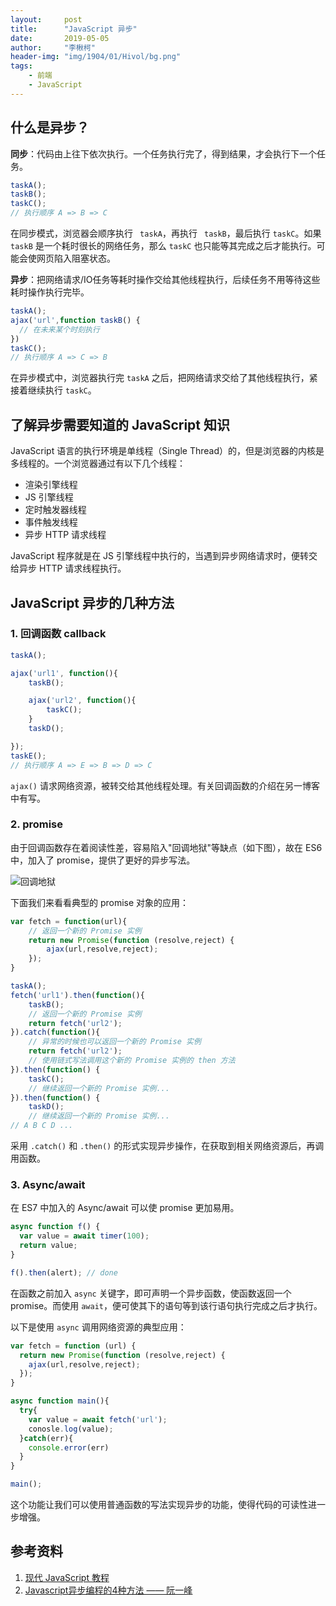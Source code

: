 ```yaml
---
layout:     post
title:      "JavaScript 异步"
date:       2019-05-05
author:     "李楸柯"
header-img: "img/1904/01/Hivol/bg.png"
tags:
    - 前端
    - JavaScript
---
```


## 什么是异步？

**同步**：代码由上往下依次执行。一个任务执行完了，得到结果，才会执行下一个任务。

```javascript
taskA();
taskB();
taskC();
// 执行顺序 A => B => C
```

在同步模式，浏览器会顺序执行 ` taskA`，再执行 ` taskB`，最后执行 `taskC`。如果 `taskB` 是一个耗时很长的网络任务，那么 `taskC` 也只能等其完成之后才能执行。可能会使网页陷入阻塞状态。

**异步**：把网络请求/IO任务等耗时操作交给其他线程执行，后续任务不用等待这些耗时操作执行完毕。

```javascript
taskA();
ajax('url',function taskB() {
  // 在未来某个时刻执行
})
taskC();
// 执行顺序 A => C => B
```

在异步模式中，浏览器执行完 `taskA` 之后，把网络请求交给了其他线程执行，紧接着继续执行 `taskC`。

## 了解异步需要知道的 JavaScript 知识

JavaScript 语言的执行环境是单线程（Single Thread）的，但是浏览器的内核是多线程的。一个浏览器通过有以下几个线程：

- 渲染引擎线程
- JS 引擎线程
- 定时触发器线程
- 事件触发线程
- 异步 HTTP 请求线程

JavaScript 程序就是在 JS 引擎线程中执行的，当遇到异步网络请求时，便转交给异步 HTTP 请求线程执行。

## JavaScript 异步的几种方法

### 1. 回调函数 callback

```javascript
taskA();

ajax('url1', function(){
    taskB();

    ajax('url2', function(){
        taskC();
    }
    taskD();

});
taskE();
// 执行顺序 A => E => B => D => C
```

`ajax()` 请求网络资源，被转交给其他线程处理。有关回调函数的介绍在另一博客中有写。

### 2. promise

由于回调函数存在着阅读性差，容易陷入"回调地狱"等缺点（如下图），故在 ES6 中，加入了 promise，提供了更好的异步写法。

![回调地狱](/Blog-Share/img/1905/01/Hivol/callback-hell.png)

下面我们来看看典型的 promise 对象的应用：

```javascript
var fetch = function(url){
    // 返回一个新的 Promise 实例
    return new Promise(function (resolve,reject) {
        ajax(url,resolve,reject);
    });
}

taskA();
fetch('url1').then(function(){
    taskB();
    // 返回一个新的 Promise 实例
    return fetch('url2');
}).catch(function(){
    // 异常的时候也可以返回一个新的 Promise 实例
    return fetch('url2');
    // 使用链式写法调用这个新的 Promise 实例的 then 方法    
}).then(function() {
    taskC();
    // 继续返回一个新的 Promise 实例...
}).then(function() {
    taskD();
    // 继续返回一个新的 Promise 实例...
// A B C D ...
```

采用 `.catch()` 和 `.then()` 的形式实现异步操作，在获取到相关网络资源后，再调用函数。

### 3. Async/await

在 ES7 中加入的 Async/await 可以使 promise 更加易用。

```javascript
async function f() {
  var value = await timer(100);
  return value;
}

f().then(alert); // done
```

在函数之前加入 ```async``` 关键字，即可声明一个异步函数，使函数返回一个 promise。而使用 `await`，便可使其下的语句等到该行语句执行完成之后才执行。

以下是使用 `async` 调用网络资源的典型应用：

```javascript
var fetch = function (url) {
  return new Promise(function (resolve,reject) {
    ajax(url,resolve,reject);
  });
}

async function main(){
  try{
    var value = await fetch('url');
    conosle.log(value);
  }catch(err){
    console.error(err)
  }
}

main();
```

这个功能让我们可以使用普通函数的写法实现异步的功能，使得代码的可读性进一步增强。

## 参考资料

1. [现代 JavaScript 教程](https://zh.javascript.info/)
2. [Javascript异步编程的4种方法 —— 阮一峰]([http://www.ruanyifeng.com/blog/2012/12/asynchronous%EF%BC%BFjavascript.html](http://www.ruanyifeng.com/blog/2012/12/asynchronous＿javascript.html))

